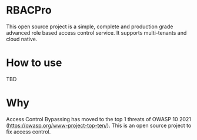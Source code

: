 
# RBACPro

This open source project is a simple, complete and production grade advanced role based access control service. 
It supports multi-tenants and cloud native. 

# How to use
TBD

# Why
Access Control Bypassing has moved to the top 1 threats
of OWASP 10 2021 (https://owasp.org/www-project-top-ten/).  This is an open source
project to fix access control. 
